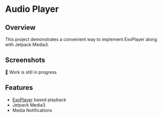 # Audio Player

## Overview
This project demonstrates a convenient way to implement ExoPlayer along with Jetpack Media3.

## Screenshots

🚧 Work is still in progress

## Features

- [ExoPlayer](https://exoplayer.dev/) based playback
- Jetpack Media3
- Media Notifications
